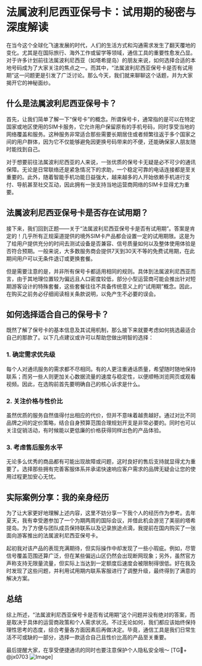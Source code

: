 # 法属波利尼西亚保号卡：试用期的秘密与深度解读

在当今这个全球化飞速发展的时代，人们的生活方式和沟通需求发生了翻天覆地的变化。尤其是在国际旅行、海外工作或留学等领域，通信工具的重要性愈发凸显。对于许多计划前往法属波利尼西亚（如塔希提岛）的朋友来说，如何选择合适的本地号码成为了大家关注的焦点之一。而其中，“法属波利尼西亚保号卡是否有试用期”这一问题更是引发了广泛讨论。那么今天，我们就来聊聊这个话题，并为大家揭开它的神秘面纱。

## 什么是法属波利尼西亚保号卡？

首先，让我们简单了解一下“保号卡”的概念。所谓保号卡，通常指的是可以在特定国家或地区使用的SIM卡服务，它允许用户保留原有的手机号码，同时享受当地的网络覆盖和服务。这种服务非常适合那些需要长期居住或者频繁往返于多个国家之间的用户群体，因为它不仅能够避免因更换号码带来的不便，还能确保家人朋友随时能找到自己。

对于想要前往法属波利尼西亚的人来说，一张优质的保号卡无疑是必不可少的通讯保障。无论是日常联络还是紧急情况下的求助，一个稳定可靠的电话连接都是至关重要的。此外，随着智能手机功能日益强大，越来越多的人开始依赖手机进行支付、导航甚至社交互动，因此拥有一张支持当地运营商网络的SIM卡显得尤为重要。

## 法属波利尼西亚保号卡是否存在试用期？

接下来，我们回到正题——关于“法属波利尼西亚保号卡是否有试用期”。答案是肯定的！几乎所有正规渠道提供的境外SIM卡产品都会设置一定的试用期限。这是为了给用户提供充分的时间去测试设备是否兼容、信号质量如何以及整体使用体验是否符合预期。一般来说，大多数服务商会提供7天到30天不等的免费试用期，在此期间用户可以无条件退订或更换套餐。

但是需要注意的是，并非所有保号卡都适用相同的规则。具体到法属波利尼西亚而言，由于其地理位置较为偏远且人口密度较低，部分小型运营商可能会推出针对短期游客设计的特殊套餐，这些套餐往往不具备传统意义上的“试用期”概念。因此，在购买之前务必仔细阅读相关条款说明，以免产生不必要的误会。

## 如何选择适合自己的保号卡？

既然了解了保号卡的基本信息及其试用机制，那么接下来就要考虑如何挑选最适合自己的那款了。以下几点建议或许可以帮助您做出明智的选择：

### 1. 确定需求优先级
每个人对通讯服务的需求都不尽相同。有的人更注重通话质量，希望随时随地保持联系；而另一些人则更加关心数据流量的速度与稳定性，以便顺畅浏览网页或观看视频。因此，在选购前首先要明确自己的核心诉求是什么。

### 2. 关注价格与性价比
虽然优质的服务自然值得付出相应的代价，但并不意味着越贵越好。通过对比不同品牌之间的定价策略，结合自身预算范围合理规划开支是非常必要的。同时也可以关注促销活动，有时候能以更低廉的价格获得同样出色的产品体验。

### 3. 考虑售后服务水平
无论多么优秀的商品都有可能出现故障或问题，这时良好的售后支持就显得尤为重要了。选择那些拥有完善客服体系并承诺快速响应客户需求的品牌无疑会让您的使用过程更加安心无忧。

## 实际案例分享：我的亲身经历

为了让大家更好地理解上述内容，这里不妨分享一下我个人的经历作为参考。去年夏天，我有幸受邀参加了一个为期两周的国际会议，并借此机会游览了美丽的塔希提岛。为了方便与团队成员保持联系以及记录旅途点滴，我提前在国内购买了一张面向游客推出的法属波利尼西亚保号卡。

起初我对该产品的表现充满期待，但实际操作中却发现了一些小瑕疵。例如，尽管信号覆盖范围还算广泛，但在某些偏远山区仍然会出现断网现象；另外，虽然官方声称支持无限量流量，但实际上当达到一定额度后速度会被限制得很低。好在我及时发现了这些问题，并利用试用期内联系客服进行了调整升级，最终得到了满意的解决方案。

## 总结

综上所述，“法属波利尼西亚保号卡是否有试用期”这个问题并没有绝对的答案，而是取决于具体的运营商政策和个人需求状况。不过无论如何，我们都应该始终保持理性思考的态度，综合考量各方面因素后再做决定。毕竟，通信工具是我们日常生活不可或缺的一部分，选择一款适合自己且性价比高的产品至关重要。

最后提醒大家，在享受便捷通讯的同时也要注意保护个人隐私安全哦～ [TG💪+ @jx0703 ![Image](https://github.com/user-attachments/assets/dbca1d08-cadb-493c-b0ec-ad6f7a83f270)]